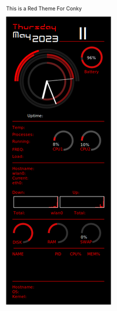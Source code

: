 This is a Red Theme For Conky

![alt text](https://github.com/AshersPrograms/MX-CoreRed/blob/main/conkyrc2coreRed.png?raw=true)
